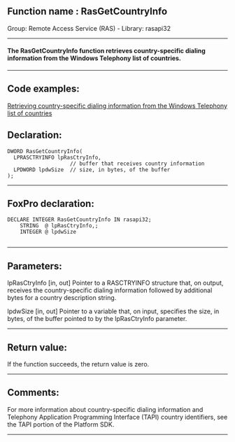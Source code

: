 
## Function name : RasGetCountryInfo
Group: Remote Access Service (RAS) - Library: rasapi32    
***  


#### The RasGetCountryInfo function retrieves country-specific dialing information from the Windows Telephony list of countries.
***  


## Code examples:
[Retrieving country-specific dialing information from the Windows Telephony list of countries](../../samples/sample_329.md)  

## Declaration:
```foxpro  
DWORD RasGetCountryInfo(
  LPRASCTRYINFO lpRasCtryInfo,
                    // buffer that receives country information
  LPDWORD lpdwSize  // size, in bytes, of the buffer
);  
```  
***  


## FoxPro declaration:
```foxpro  
DECLARE INTEGER RasGetCountryInfo IN rasapi32;
	STRING  @ lpRasCtryInfo,;
	INTEGER @ lpdwSize
  
```  
***  


## Parameters:
lpRasCtryInfo 
[in, out] Pointer to a RASCTRYINFO structure that, on output, receives the country-specific dialing information followed by additional bytes for a country description string. 

lpdwSize 
[in, out] Pointer to a variable that, on input, specifies the size, in bytes, of the buffer pointed to by the lpRasCtryInfo parameter.   
***  


## Return value:
If the function succeeds, the return value is zero.  
***  


## Comments:
For more information about country-specific dialing information and Telephony Application Programming Interface (TAPI) country identifiers, see the TAPI portion of the Platform SDK.   
  
***  

